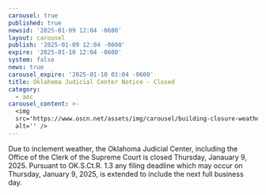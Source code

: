 ```yaml
---
carousel: true
published: true
newsid: '2025-01-09 12:04 -0600'
layout: carousel
publish: '2025-01-09 12:04 -0600'
expire: '2025-01-10 12:04 -0600'
system: false
news: true
carousel_expire: '2025-01-10 01:04 -0600'
title: Oklahoma Judicial Center Notice - Closed
category:
  - aoc
carousel_content: >-
  <img
  src='https://www.oscn.net/assets/img/carousel/building-closure-weather.jpg'
  alt='' />
---
```

Due to inclement weather, the Oklahoma Judicial Center, including the Office of the Clerk of the Supreme Court is closed Thursday, Janauary 9, 2025. Pursuant to OK.S.Ct.R. 1.3 any filing deadline which may occur on Thursday, January 9, 2025, is extended to include the next full business day.
